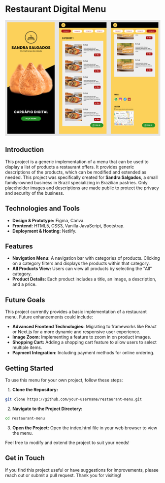# Restaurant Digital Menu

![App Homepage, Products List, and Contact Info](./images/figma-app-design.png "App Homepage, Products List, and Contact Info")

## Introduction
This project is a generic implementation of a menu that can be used to display a list of products a restaurant offers. It provides generic descriptions of the products, which can be modified and extended as needed. This project was specifically created for **Sandra Salgados**, a small family-owned business in Brazil specializing in Brazilian pastries. Only placeholder images and descriptions are made public to protect the privacy and security of the business.

## Technologies and Tools
- **Design & Prototype:** Figma, Canva.
- **Frontend:** HTML5, CSS3, Vanilla JavaScript, Bootstrap.
- **Deployment & Hosting:** Netlify.

## Features
- **Navigation Menu:** A navigation bar with categories of products. Clicking on a category filters and displays the products within that category.
- **All Products View:** Users can view all products by selecting the "All" category.
- **Product Details:** Each product includes a title, an image, a description, and a price.

## Future Goals
This project currently provides a basic implementation of a restaurant menu. Future enhancements could include:
- **Advanced Frontend Technologies:** Migrating to frameworks like React or Next.js for a more dynamic and responsive user experience.
- **Image Zoom:** Implementing a feature to zoom in on product images.
- **Shopping Cart:** Adding a shopping cart feature to allow users to select multiple items.
- **Payment Integration:** Including payment methods for online ordering.

## Getting Started
To use this menu for your own project, follow these steps:

1. **Clone the Repository:**
```bash
git clone https://github.com/your-username/restaurant-menu.git
```
2. **Navigate to the Project Directory:**
```bash
cd restaurant-menu
```
3. **Open the Project:**
Open the index.html file in your web browser to view the menu.

Feel free to modify and extend the project to suit your needs!

## Get in Touch
If you find this project useful or have suggestions for improvements, please reach out or submit a pull request. Thank you for visiting!


